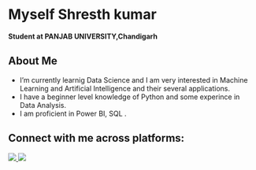 # Myself Shresth kumar

**Student  at PANJAB UNIVERSITY,Chandigarh**

## About Me

- I’m currently learnig Data Science and I am very interested in Machine Learning and Artificial Intelligence and their several applications. 
- I have a beginner level knowledge of Python and some experince in Data Analysis.
- I am proficient in Power BI, SQL . 

## Connect with me across platforms:

<a href="www.linkedin.com/in/shresth-kumar-214195216">
  <img src="https://img.shields.io/badge/Connect-%230A66C2?style=for-the-badge&logo=linkedin&link=https%3A%2F%2Fwww.linkedin.com%2Fin%2Frohit-kumar-choudhary-68900522b%2F" />
</a>
<a href="https://x.com/Shresth33599700">
  <img src="https://img.shields.io/badge/Follow-%23000000?style=for-the-badge&logo=x&link=https%3A%2F%2Ftwitter.com%2Frohitspeaks1" />
</a>
<br />
<br />
